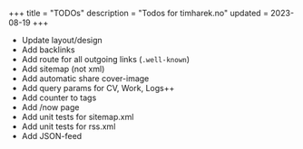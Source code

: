 +++
title = "TODOs"
description = "Todos for timharek.no"
updated = 2023-08-19
+++

- Update layout/design
- Add backlinks
- Add route for all outgoing links (`.well-known`)
- Add sitemap (not xml)
- Add automatic share cover-image
- Add query params for CV, Work, Logs++
- Add counter to tags
- Add /now page
- Add unit tests for sitemap.xml
- Add unit tests for rss.xml
- Add JSON-feed
